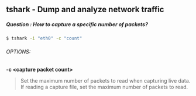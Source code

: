 ## tshark - Dump and analyze network traffic
##### Question : How to capture a specific number of packets?
```bash
$ tshark -i "eth0" -c "count"
```

###### OPTIONS:


__-c \<capture packet count>__

>Set the maximum number of packets to read when capturing live data. If reading a capture file, set the maximum number of packets to read.
